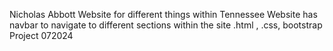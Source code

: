 Nicholas Abbott
Website for different things within Tennessee
Website has navbar to navigate to different sections within the site
.html , .css, bootstrap
Project 072024
